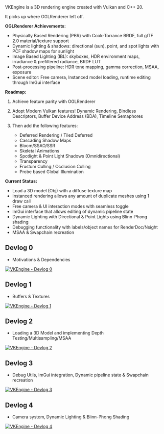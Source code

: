 VKEngine is a 3D rendering engine created with Vulkan and C++ 20.

It picks up where OGLRenderer left off.

**OGLRenderer Achievements:**

- Physically Based Rendering (PBR) with Cook-Torrance BRDF, full glTF 2.0 material/texture support
- Dynamic lighting & shadows: directional (sun), point, and spot lights with PCF shadow maps for sunlight
- Image Based Lighting (IBL): skyboxes, HDR environment maps, irradiance & prefiltered radiance, BRDF LUT
- Post-processing pipeline: HDR tone mapping, gamma correction, MSAA, exposure
- Scene editor: Free camera, Instanced model loading, runtime editing through ImGui interface

**Roadmap:**	

1. Achieve feature parity with OGLRenderer
2. Adopt Modern Vulkan features! Dynamic Rendering, Bindless Descriptors, Buffer Device Address (BDA), Timeline Semaphores

3. Then add the following features:
    - Deferred Rendering / Tiled Deferred
    - Cascading Shadow Maps
    - Bloom/SSAO/SSR
    - Skeletal Animations
    - Spotlight & Point Light Shadows (Omnidirectional)
    - Transparency
    - Frustum Culling / Occlusion Culling
    - Probe based Global Illumination

**Current Status:**

- Load a 3D model (Obj) with a diffuse texture map
- Instanced rendering allows any amount of duplicate meshes using 1 draw call
- Free camera & UI interaction modes with seamless toggle
- ImGui interface that allows editing of dynamic pipeline state
- Dynamic Lighting with Directional & Point Lights using Blinn-Phong shading
- Debugging functionality with labels/object names for RenderDoc/Nsight
- MSAA & Swapchain recreation

## Devlog 0
- Motivations & Dependencies

[![VKEngine - Devlog 0](https://img.youtube.com/vi/qB6mkcmTGvY/0.jpg)](https://www.youtube.com/watch?v=qB6mkcmTGvY)

## Devlog 1
- Buffers & Textures

[![VKEngine - Devlog 1](https://img.youtube.com/vi/XylJVviVezg/0.jpg)](https://www.youtube.com/watch?v=XylJVviVezg)

## Devlog 2
- Loading a 3D Model and implementing Depth Testing/Multisampling/MSAA

[![VKEngine - Devlog 2](https://img.youtube.com/vi/BNghrnk86vo/0.jpg)](https://www.youtube.com/watch?v=BNghrnk86vo)

## Devlog 3
- Debug Utils, ImGui integration, Dynamic pipeline state & Swapchain recreation

[![VKEngine - Devlog 3](https://img.youtube.com/vi/0DAru1Xl0Jc/0.jpg)](https://www.youtube.com/watch?v=0DAru1Xl0Jc)

## Devlog 4
- Camera system, Dynamic Lighting & Blinn-Phong Shading

[![VKEngine - Devlog 4](https://img.youtube.com/vi/oiAcDZiqOqE/0.jpg)](https://www.youtube.com/watch?v=oiAcDZiqOqE)